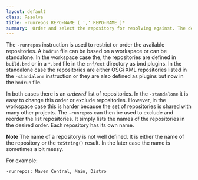 ```yaml
---
layout: default
class: Resolve
title: -runrepos REPO-NAME ( ',' REPO-NAME )* 
summary:  Order and select the repository for resolving against. The default order is all repositories in their plugin creation order.
---
```


The `-runrepos` instruction is used to restrict or order the available repositories. A `bndrun` file can be based on a workspace or can be standalone. In the workspace case the, the repositories are defined in `build.bnd` or in a `*.bnd` file in the `cnf/ext` directory as bnd plugins. In the standalone case the repositories are either OSGi XML repositories listed in the `-standalone` instruction or they are also defined as plugins but now in the `bndrun` file.

In both cases there is an _ordered_ list of repositories. In the `-standalone` it is easy to change this order or exclude repositories. However, in the workspace case this is harder because the set of repositories is shared with many other projects. The `-runrepos` can then be used to exclude and reorder the list repositories. It simply lists the names of the repositories in the desired order. Each repository has its own name.

**Note** The name of a repository is not well defined. It is either the name of the repository or the `toString()` result. In the later case the name is sometimes a bit messy.

For example:

	-runrepos: Maven Central, Main, Distro

